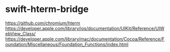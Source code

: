 # swift-hterm-bridge

https://github.com/chromium/hterm
https://developer.apple.com/library/ios/documentation/UIKit/Reference/UIWebView_Class/
https://developer.apple.com/library/mac/documentation/Cocoa/Reference/Foundation/Miscellaneous/Foundation_Functions/index.html
